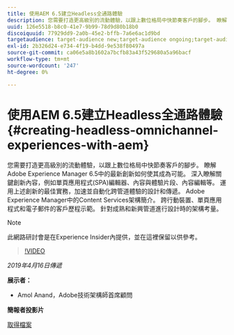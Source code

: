 ```yaml
---
title: 使用AEM 6.5建立Headless全通路體驗
description: 您需要打造更高級別的流動體驗，以跟上數位格局中快節奏客戶的腳步。 瞭解Adobe Experience Manager 6.5中的最新創新如何使其成為可能。 深入瞭解關鍵創新內容，例如單頁應用程式(SPA)編輯器、內容與體驗片段、內容編輯等。 運用上述創新的最佳實務，加速並自動化跨管道體驗的設計和傳遞。 Adobe Experience Manager中的Content Services架構簡介。 跨行動裝置、單頁應用程式和電子郵件的客戶歷程示範。 針對成熟和新興管道進行設計時的架構考量。
uuid: 126e5518-b8c0-41e7-9b99-78d9d80b18b0
discoiquuid: 77929dd9-2a0b-45e2-bffb-7a6e6ac1d9bd
targetaudience: target-audience new;target-audience ongoing;target-audience upgrader
exl-id: 2b326d24-e734-4f19-b4dd-9e538f80497a
source-git-commit: ca06e5a8b1602a7bcfb83a43f529680a5a96bacf
workflow-type: tm+mt
source-wordcount: '247'
ht-degree: 0%

---
```


# 使用AEM 6.5建立Headless全通路體驗{#creating-headless-omnichannel-experiences-with-aem}

您需要打造更高級別的流動體驗，以跟上數位格局中快節奏客戶的腳步。 瞭解Adobe Experience Manager 6.5中的最新創新如何使其成為可能。 深入瞭解關鍵創新內容，例如單頁應用程式(SPA)編輯器、內容與體驗片段、內容編輯等。 運用上述創新的最佳實務，加速並自動化跨管道體驗的設計和傳遞。 Adobe Experience Manager中的Content Services架構簡介。 跨行動裝置、單頁應用程式和電子郵件的客戶歷程示範。 針對成熟和新興管道進行設計時的架構考量。

>[!NOTE]
>
>此網路研討會是在Experience Insider內提供，並在這裡保留以供參考。

>[!VIDEO](https://video.tv.adobe.com/v/27088/?quality=9)

*2019年4月16日傳遞*

**展示者：**

* Amol Anand，Adobe技術架構師首席顧問

**簡報者投影片**

[取得檔案](assets/headless-omnichannelwebinar04162019.pdf)
